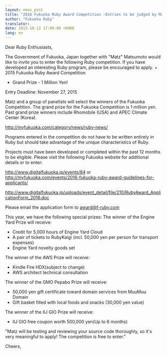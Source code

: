 ```yaml
---
layout: news_post
title: "2016 Fukuoka Ruby Award Competition -Entries to be judged by Matz"
author: "Fukuoka Ruby"
translator:
date: 2015-10-13 17:00:00 +0900
lang: en
---
```


Dear Ruby Enthusiasts,


The Government of Fukuoka, Japan together with "Matz" Matsumoto would
like to invite you to enter the following Ruby competition. If you have developed an interesting Ruby program, please be encouraged to apply.
+
2015 Fukuoka Ruby Award Competition
 - Grand Prize - 1 Million Yen!

Entry Deadline: November 27, 2015

Matz and a group of panelists will select the winners of the Fukuoka Competition. 
The grand prize for the Fukuoka Competition is 1 million yen. Past grand prize winners include Rhomobile (USA) and APEC Climate Center (Korea).

http://myfukuoka.com/category/news/ruby-news/

Programs entered in the competition do not have to be written entirely in Ruby
 but should take advantage of the unique characteristics of Ruby.

Projects must have been developed or completed within the past 12 months to be eligible. Please visit the following Fukuoka website for additional details or to enter:

http://www.digitalfukuoka.jp/events/84
or
http://myfukuoka.com/events/2016-fukuoka-ruby-award-guidelines-for-applicants/

http://www.digitalfukuoka.jp/uploads/event_detail/file/210/RubyAward_ApplicationForm_2016.doc

Please email the application form to award@f-ruby.com

This year, we have the following special prizes:
The winner of the Engine Yard Prize will receive:

- Credit for 5,000 hours of Engine Yard Cloud
- A pair of tickets to RubyKaigi (incl. 50,000 yen per person for transport expenses)
- Engine Yard novelty goods set

The winner of the AWS Prize will receive:
- Kindle Fire HDX(subject to change)
- AWS architect technical consultation

The winner of the GMO Pepabo Prize will receive:
- 50,000 yen gift certificate toward domain services from MuuMuu Domain
- Gift basket filled with local foods and snacks (30,000 yen value)

The winner of the IIJ GIO Prize will receive:
- IIJ GIO free coupon worth 500,000 yen(Up to 6 months)

"Matz will be testing and reviewing your source code thoroughly, so it's very meaningful to apply! The competition is free to enter."


Cheers,
